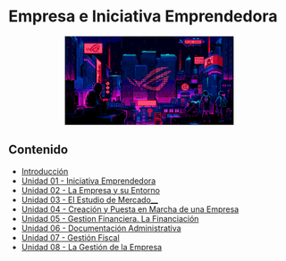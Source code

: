 # Empresa e Iniciativa Emprendedora

<div align=center>
<img src="../extras/cyberpunk2.gif" alt="me" width="60%">
</div>

## Contenido
- [Introducción](./introducción/README.md)
- [Unidad 01 - Iniciativa Emprendedora](./unidad-01/README.md)
- [Unidad 02 - La Empresa y su Entorno](./unidad-02/README.md)
- [Unidad 03 - El Estudio de Mercado__](./unidad-03/README.md)
- [Unidad 04 - Creación y Puesta en Marcha de una Empresa](./unidad-04/README.md)
- [Unidad 05 - Gestion Financiera. La Financiación](./unidad-05/README.md)
- [Unidad 06 - Documentación Administrativa](./unidad-06/README.md)
- [Unidad 07 - Gestión Fiscal](./unidad-07/README.md)
- [Unidad 08 - La Gestión de la Empresa](./unidad-08/README.md)